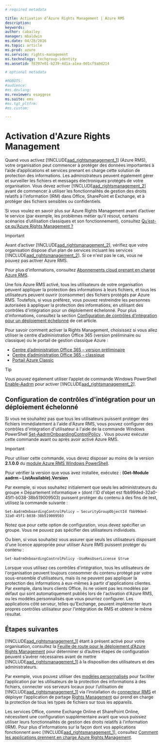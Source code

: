 ```yaml
---
# required metadata

title: Activation d’Azure Rights Management | Azure RMS
description:
keywords:
author: cabailey
manager: mbaldwin
ms.date: 04/28/2016
ms.topic: article
ms.prod: azure
ms.service: rights-management
ms.technology: techgroup-identity
ms.assetid: f8707e01-b239-4d1a-a1ea-0d1cf9a8d214

# optional metadata

#ROBOTS:
#audience:
#ms.devlang:
ms.reviewer: esaggese
ms.suite: ems
#ms.tgt_pltfrm:
#ms.custom:

---
```


# Activation d'Azure Rights Management
Quand vous activez [!INCLUDE[aad_rightsmanagement_1](../includes/aad_rightsmanagement_1_md.md)] (Azure RMS), votre organisation peut commencer à protéger des données importantes à l’aide d’applications et services prenant en charge cette solution de protection des informations. Les administrateurs peuvent également gérer et surveiller les fichiers et messages électroniques protégés de votre organisation. Vous devez activer [!INCLUDE[aad_rightsmanagement_2](../includes/aad_rightsmanagement_2_md.md)] avant de commencer à utiliser les fonctionnalités de gestion des droits relatifs à l’information (IRM) dans Office, SharePoint et Exchange, et à protéger des fichiers sensibles ou confidentiels.

Si vous voulez en savoir plus sur Azure Rights Management avant d’activer le service (par exemple, les problèmes métier qu’il résout, certains scénarios d’utilisation classiques et son fonctionnement), consultez [Qu’est-ce qu’Azure Rights Management ?](../understand-explore/what-is-azure-rms.md)

> [!IMPORTANT]
> Avant d’activer [!INCLUDE[aad_rightsmanagement_2](../includes/aad_rightsmanagement_2_md.md)], vérifiez que votre organisation dispose d’un plan de services incluant les services [!INCLUDE[aad_rightsmanagement_2](../includes/aad_rightsmanagement_2_md.md)]. Si ce n'est pas le cas, vous ne pouvez pas activer Azure RMS.
>
> Pour plus d’informations, consultez [Abonnements cloud prenant en charge Azure RMS](../get-started/requirements-subscriptions.md).

Une fois Azure RMS activé, tous les utilisateurs de votre organisation peuvent appliquer la protection des informations à leurs fichiers, et tous les utilisateurs peuvent ouvrir (consommer) des fichiers protégés par Azure RMS. Toutefois, si vous préférez, vous pouvez restreindre les personnes autorisées à appliquer la protection des informations, en utilisant des contrôles d'intégration pour un déploiement échelonné. Pour plus d’informations, consultez la section [Configuration de contrôles d’intégration pour un déploiement échelonné](#configuring-onboarding-controls-for-a-phased-deployment) de cet article.

Pour savoir comment activer la Rights Management, choisissez si vous allez utiliser le centre d’administration Office 365 (version préliminaire ou classique) ou le portail de gestion classique Azure :


- [Centre d’administration Office 365 – version préliminaire](activate-office365-preview.md)
- [Centre d’administration Office 365 – classique](activate-office365-classic.md)
- [Portail Azure Classic](activate-azure-classic.md)

> [!TIP]
> Vous pouvez également utiliser l’applet de commande Windows PowerShell [Enable-Aadrm](http://msdn.microsoft.com/library/windowsazure/dn629412.aspx) pour activer [!INCLUDE[aad_rightsmanagement_2](../includes/aad_rightsmanagement_2_md.md)].

## Configuration de contrôles d'intégration pour un déploiement échelonné
Si vous ne souhaitez pas que tous les utilisateurs puissent protéger des fichiers immédiatement à l'aide d'Azure RMS, vous pouvez configurer des contrôles d'intégration d'utilisateur à l'aide de la commande Windows PowerShell [Set-AadrmOnboardingControlPolicy](http://msdn.microsoft.com/library/azure/dn857521.aspx) . Vous pouvez exécuter cette commande avant ou après avoir activé Azure RMS.

> [!IMPORTANT]
> Pour utiliser cette commande, vous devez disposer au moins de la version **2.1.0.0** du [module Azure RMS Windows PowerShell](http://go.microsoft.com/fwlink/?LinkId=257721).
>
> Pour vérifier la version que vous avez installée, exécutez : **(Get-Module aadrm – ListAvailable).Version**

Par exemple, si vous souhaitez initialement que seuls les administrateurs du groupe « Département informatique » (dont l'ID d'objet est fbb99ded-32a0-45f1-b038-38b519009503) puissent protéger du contenu à des fins de test, utilisez la commande suivante :

```
Set-AadrmOnboardingControlPolicy – SecurityGroupObjectId fbb99ded-32a0-45f1-b038-38b519009503
```
Notez que pour cette option de configuration, vous devez spécifier un groupe. Vous ne pouvez pas spécifier des utilisateurs individuels.

Ou bien, si vous souhaitez vous assurer que seuls les utilisateurs disposant d'une licence appropriée pour utiliser Azure RMS puissent protéger du contenu :

```
Set-AadrmOnboardingControlPolicy -UseRmsUserLicense $true
```
Lorsque vous utilisez ces contrôles d'intégration, tous les utilisateurs de l'organisation peuvent toujours consommer du contenu protégé par votre sous-ensemble d'utilisateurs, mais ils ne peuvent pas appliquer la protection des informations à eux-mêmes à partir d'applications clientes. Par exemple, dans leurs clients Office, ils ne voient pas les modèles par défaut qui sont automatiquement publiés lors de l'activation d'Azure RMS, ou les modèles personnalisés que vous pourriez configurer.  Les applications côté serveur, telles qu'Exchange, peuvent implémenter leurs propres contrôles utilisateur pour l'intégration de RMS et obtenir le même résultat.


## Étapes suivantes
[!INCLUDE[aad_rightsmanagement_1](../includes/aad_rightsmanagement_1_md.md)] étant à présent activé pour votre organisation, consultez la [Feuille de route pour le déploiement d’Azure Rights Management](../plan-design/deployment-roadmap.md) pour déterminer si d’autres étapes de configuration peuvent s’avérer nécessaires avant de mettre [!INCLUDE[aad_rightsmanagement_1](../includes/aad_rightsmanagement_1_md.md)] à la disposition des utilisateurs et des administrateurs. 

Par exemple, vous pouvez utiliser des [modèles personnalisés](configure-custom-templates.md) pour faciliter l’application par les utilisateurs de la protection des informations à des fichiers, connecter vos serveurs locaux pour l’utilisation de [!INCLUDE[aad_rightsmanagement_1](../includes/aad_rightsmanagement_1_md.md)] via l’installation du [connecteur RMS](deploy-rms-connector.md) et déployer l’application de partage [Rights Management](../rms-client/sharing-app-windows.md) qui prend en charge la protection de tous les types de fichiers sur tous les appareils. 

Les services Office, comme Exchange Online et SharePoint Online, nécessitent une configuration supplémentaire avant que vous puissiez utiliser leurs fonctionnalités de gestion des droits relatifs à l’information (IRM). 
Pour plus d’informations sur la façon dont vos applications fonctionnent avec [!INCLUDE[aad_rightsmanagement_1](../includes/aad_rightsmanagement_1_md.md)], consultez [Comment les applications prennent en charge Azure Rights Management](../understand-explore/applications-support.md).



<!--HONumber=Apr16_HO3-->



